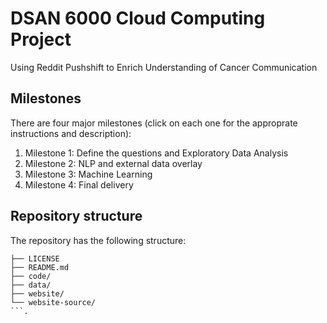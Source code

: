 # DSAN 6000 Cloud Computing Project 

Using Reddit Pushshift to Enrich Understanding of Cancer Communication

## Milestones

There are four major milestones (click on each one for the approprate instructions and description): 

1. Milestone 1: Define the questions and Exploratory Data Analysis
2. Milestone 2: NLP and external data overlay
3. Milestone 3: Machine Learning
4. Milestone 4: Final delivery

## Repository structure

The repository has the following structure:

```.
├── LICENSE
├── README.md
├── code/
├── data/
├── website/
└── website-source/
```.